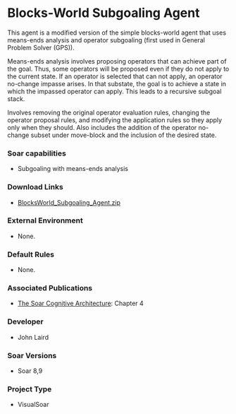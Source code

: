 # Blocks-World Subgoaling Agent #
This agent is a modified version of the simple blocks-world agent that uses means-ends analysis and operator subgoaling (first used in General Problem Solver (GPS)).

Means-ends analysis involves proposing operators that can achieve part of the goal. Thus, some operators will be proposed even if they do not apply to the current state. If an operator is selected that can not apply, an operator no-change impasse arises. In that substate, the goal is to achieve a state in which the impassed operator can apply. This leads to a recursive subgoal stack.

Involves removing the original operator evaluation rules, changing the operator proposal rules, and modifying the application rules so they apply only when they should. Also includes the addition of the operator no-change subset under move-block and the inclusion of the desired state.

### Soar capabilities ###
  * Subgoaling with means-ends analysis

### Download Links ###
  * [BlocksWorld\_Subgoaling\_Agent.zip](http://web.eecs.umich.edu/~soar/downloads/Agents/BlocksWorld_Subgoaling_Agent.zip)

### External Environment ###
  * None.

### Default Rules ###
  * None.

### Associated Publications ###
  * [The Soar Cognitive Architecture](http://mitpress.mit.edu/catalog/item/default.asp?ttype=2&tid=12784): Chapter 4

### Developer ###
  * John Laird

### Soar Versions ###
  * Soar 8,9

### Project Type ###
  * VisualSoar